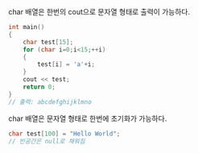 char 배열은 한번의 cout으로 문자열 형태로 출력이 가능하다.
```c++
int main()
{
    char test[15];
    for (char i=0;i<15;++i)
    {
        test[i] = 'a'+i;
    }
    cout << test;
    return 0;
}
// 출력: abcdefghijklmno
```
  
char 배열은 문자열 형태로 한번에 초기화가 가능하다.
```c++
char test[100] = "Hello World";
// 빈공간은 null로 채워짐
```
